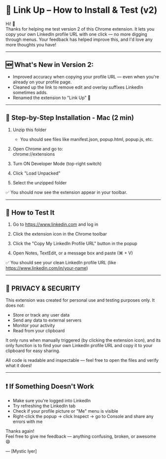 # 📎 Link Up – How to Install & Test (v2)

Hi! 👋  
Thanks for helping me test version 2 of this Chrome extension. It lets you copy your own LinkedIn profile URL with one click — no more digging through menus. Your feedback has helped improve this, and I'd love any more thoughts you have!

---

## 🆕 What's New in Version 2:
- Improved accuracy when copying your profile URL — even when you're already on your profile page.
- Cleaned up the link to remove edit and overlay suffixes LinkedIn sometimes adds.
- Renamed the extension to "Link Up" 🎉

---

## 🧩 Step-by-Step Installation - Mac (2 min)
1. Unzip this folder  
   - You should see files like manifest.json, popup.html, popup.js, etc.

2. Open Chrome and go to:  
   chrome://extensions

3. Turn ON Developer Mode (top-right switch)

4. Click "Load Unpacked"

5. Select the unzipped folder

✅ You should now see the extension appear in your toolbar.

---

## 🧪 How to Test It
1. Go to https://www.linkedin.com and log in

2. Click the extension icon in the Chrome toolbar

3. Click the "Copy My LinkedIn Profile URL" button in the popup

4. Open Notes, TextEdit, or a message box and paste (⌘ + V)

✅ You should see your clean LinkedIn profile URL (like https://www.linkedin.com/in/your-name)

---

## 🔐 PRIVACY & SECURITY

This extension was created for personal use and testing purposes only. It does not:

- Store or track any user data  
- Send any data to external servers  
- Monitor your activity  
- Read from your clipboard

It only runs when manually triggered (by clicking the extension icon), and its only function is to find your own LinkedIn profile URL and copy it to your clipboard for easy sharing.

All code is readable and inspectable — feel free to open the files and verify what it does!

---

## ❗ If Something Doesn't Work
- Make sure you're logged into LinkedIn  
- Try refreshing the LinkedIn tab  
- Check if your profile picture or "Me" menu is visible  
- Right-click the popup → click Inspect → go to Console and share any errors with me

Thanks again!  
Feel free to give me feedback — anything confusing, broken, or awesome 😄

— [Mystic Iyer]